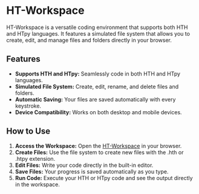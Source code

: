 # HT-Workspace

HT-Workspace is a versatile coding environment that supports both HTH and HTpy languages. It features a simulated file system that allows you to create, edit, and manage files and folders directly in your browser.

## Features

- **Supports HTH and HTpy:** Seamlessly code in both HTH and HTpy languages.
- **Simulated File System:** Create, edit, rename, and delete files and folders.
- **Automatic Saving:** Your files are saved automatically with every keystroke.
- **Device Compatibility:** Works on both desktop and mobile devices.

## How to Use

1. **Access the Workspace:** Open the [HT-Workspace](https://themaster1127.github.io/HT-Workspace/) in your browser.
2. **Create Files:** Use the file system to create new files with the .hth or .htpy extension.
3. **Edit Files:** Write your code directly in the built-in editor.
4. **Save Files:** Your progress is saved automatically as you type.
5. **Run Code:** Execute your HTH or HTpy code and see the output directly in the workspace.
